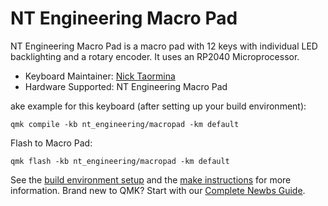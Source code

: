 # NT Engineering Macro Pad

NT Engineering Macro Pad is a macro pad with 12 keys with individual LED backlighting and a rotary encoder. It uses an RP2040 Microprocessor.

-   Keyboard Maintainer: [Nick Taormina](https://github.com/NickTaormina)
-   Hardware Supported: NT Engineering Macro Pad

ake example for this keyboard (after setting up your build environment):

    qmk compile -kb nt_engineering/macropad -km default

Flash to Macro Pad:

    qmk flash -kb nt_engineering/macropad -km default

See the [build environment setup](https://docs.qmk.fm/#/getting_started_build_tools) and the [make instructions](https://docs.qmk.fm/#/getting_started_make_guide) for more information. Brand new to QMK? Start with our [Complete Newbs Guide](https://docs.qmk.fm/#/newbs).
